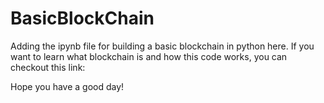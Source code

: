 # BasicBlockChain
Adding the ipynb file for building a basic blockchain in python here.
If you want to learn what blockchain is and how this code works, you can checkout this link:

Hope you have a good day!
